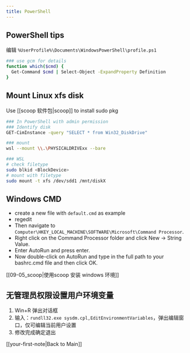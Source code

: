 ```yaml
---
title: PowerShell
---
```


## PowerShell tips

编辑 ``%UserProfile%\Documents\WindowsPowerShell\profile.ps1``

```sh
### use gcm for details
function which($cmd) {
  Get-Command $cmd | Select-Object -ExpandProperty Definition
}
```

## Mount Linux xfs disk
Use [[scoop 软件包|scoop]] to install sudo pkg

```sh
### In PowerShell with admin permission
### Identify disk
GET-CimInstance -query "SELECT * from Win32_DiskDrive"

### mount
wsl --mount \\.\PHYSICALDRIVExx --bare

### WSL
# check filetype
sudo blkid <BlockDevice>
# mount with filetype
sudo mount -t xfs /dev/sdd1 /mnt/diskX
```

## Windows CMD
- create a new file with ``default.cmd`` as example
- regedit 
- Then navigate to ``Computer\HKEY_LOCAL_MACHINE\SOFTWARE\Microsoft\Command Processor``.
- Right click on the Command Processor folder and click New -> String Value.
- Enter AutoRun and press enter.
- Now double-click on AutoRun and type in the full path to your bashrc.cmd file and then click OK.

[[09-05_scoop|使用scoop 安装 windows 环境]]

## 无管理员权限设置用户环境变量
1. Win+R 弹出对话框
2. 输入：``rundll32.exe sysdm.cpl,EditEnvironmentVariables``，弹出编辑窗口，仅可编辑当前用户设置
3. 修改完成确定退出

[[your-first-note|Back to Main]]
